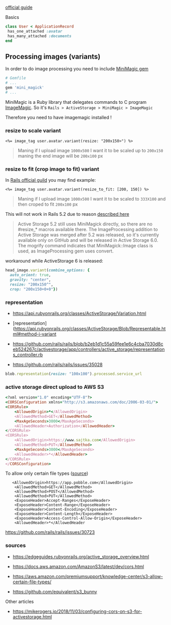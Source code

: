  [official guide](https://edgeguides.rubyonrails.org/active_storage_overview.htm) 

Basics

```ruby
class User < ApplicationRecord
 has_one_attached :avatar
 has_many_attached :documents
end
```

## Processing images (variants)


In order to do image processing you need to include
[MiniMagic gem](https://github.com/minimagick/minimagick)

```ruby
# Gemfile
# ...
gem 'mini_magick'
# ...
```

MiniMagic is a Ruby library that delegates commands to C program
[ImageMagic](https://www.imagemagick.org/). So it's
`Rails > ActiveStorage > MiniMagic > ImageMagic`

Therefore you need to have imagemagic installed !


### resize to scale variant

```erb
<%= image_tag user.avatar.variant(resize: "200x150>") %>
```

> Maning if I upload image `1000x500` I want it to be scaled up to  `200x150` maning the end image will be `200x100` px

### resize to fit (crop image to fit) variant


In [Rails official guild](https://edgeguides.rubyonrails.org/active_storage_overview.html#transforming-images) you may find example:

```erb
<%= image_tag user.avatar.variant(resize_to_fit: [200, 150]) %>
```

> Maning if I upload image `1000x500` I want it to be scaled to `333X100` and then croped to fit `200x100` px

This will not work in Rails 5.2 due to reason [described here](https://github.com/janko-m/image_processing/issues/39#issuecomment-387466180)

> Active Storage 5.2 still uses MiniMagick directly, so there are no #resize_* macros available there. The ImageProcessing addition to Active Storage was merged after 5.2 was released, so it's currently available only on GitHub and will be released in Active Storage 6.0. The mogrify command indicates that MiniMagick::Image class is used, as ImageProcessing gem uses convert.


workaround while ActiveStorage 6 is released:

```ruby
head_image.variant(combine_options: {
  auto_orient: true,
  gravity: "center",
  resize: "200x150^",
  crop: "200x150+0+0"})
```

### representation


* https://api.rubyonrails.org/classes/ActiveStorage/Variation.html
* [representation](https://api.rubyonrails.org/classes/ActiveStorage/Blob/Representable.html#method-i-variant
* https://github.com/rails/rails/blob/b2eb1d1c55a59fee1e6c4cba7030d8ceb524267c/activestorage/app/controllers/active_storage/representations_controller.rb

* https://github.com/rails/rails/issues/35028

```ruby
blob.representation(resize: "100x100").processed.service_url
```

### active storage direct upload to AWS S3


```ruby
<?xml version="1.0" encoding="UTF-8"?>
<CORSConfiguration xmlns="http://s3.amazonaws.com/doc/2006-03-01/">
<CORSRule>
    <AllowedOrigin>*</AllowedOrigin>
    <AllowedMethod>GET</AllowedMethod>
    <MaxAgeSeconds>3000</MaxAgeSeconds>
    <AllowedHeader>Authorization</AllowedHeader>
</CORSRule>
<CORSRule>
    <AllowedOrigin>https://www.sajtka.com</AllowedOrigin>
    <AllowedMethod>PUT</AllowedMethod>
    <MaxAgeSeconds>3000</MaxAgeSeconds>
    <AllowedHeader>*</AllowedHeader>
</CORSRule>
</CORSConfiguration>


```


To allow only certain file types
([source](https://aws.amazon.com/premiumsupport/knowledge-center/s3-allow-certain-file-types/))

```
   <AllowedOrigin>https://app.pobble.com</AllowedOrigin>
    <AllowedMethod>GET</AllowedMethod>
    <AllowedMethod>POST</AllowedMethod>
    <AllowedMethod>PUT</AllowedMethod>
    <ExposeHeader>Accept-Ranges</ExposeHeader>
    <ExposeHeader>Content-Range</ExposeHeader>
    <ExposeHeader>Content-Encoding</ExposeHeader>
    <ExposeHeader>Content-Length</ExposeHeader>
    <ExposeHeader>Access-Control-Allow-Origin</ExposeHeader>
    <AllowedHeader>*</AllowedHeader
```

https://github.com/rails/rails/issues/30723

### sources

* <https://edgeguides.rubyonrails.org/active_storage_overview.html>
* <https://docs.aws.amazon.com/AmazonS3/latest/dev/cors.html>


* <https://aws.amazon.com/premiumsupport/knowledge-center/s3-allow-certain-file-types/>

* <https://github.com/equivalent/s3_bunny>

Other articles

* <https://mikerogers.io/2018/11/03/configuring-cors-on-s3-for-activestorage.html>

